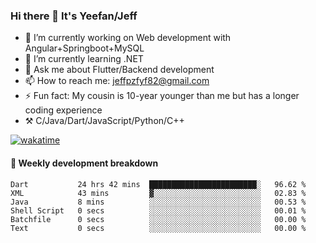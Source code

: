 ### Hi there 👋 It's Yeefan/Jeff

- 🔭 I’m currently working on Web development with Angular+Springboot+MySQL
- 🌱 I’m currently learning .NET
- 💬 Ask me about Flutter/Backend development
- 📫 How to reach me: jeffpzfyf82@gmail.com
- ⚡ Fun fact: My cousin is 10-year younger than me but has a longer coding experience
- ⚒️ C/Java/Dart/JavaScript/Python/C++


[![wakatime](https://wakatime.com/badge/user/382c7b70-226f-4509-aedd-02fe766c9d23.svg)](https://wakatime.com/@382c7b70-226f-4509-aedd-02fe766c9d23)

#### 📝 Weekly development breakdown

<!--START_SECTION:waka-->

```text
Dart           24 hrs 42 mins  ████████████████████████░   96.62 %
XML            43 mins         ▓░░░░░░░░░░░░░░░░░░░░░░░░   02.83 %
Java           8 mins          ░░░░░░░░░░░░░░░░░░░░░░░░░   00.53 %
Shell Script   0 secs          ░░░░░░░░░░░░░░░░░░░░░░░░░   00.01 %
Batchfile      0 secs          ░░░░░░░░░░░░░░░░░░░░░░░░░   00.00 %
Text           0 secs          ░░░░░░░░░░░░░░░░░░░░░░░░░   00.00 %
```

<!--END_SECTION:waka-->
